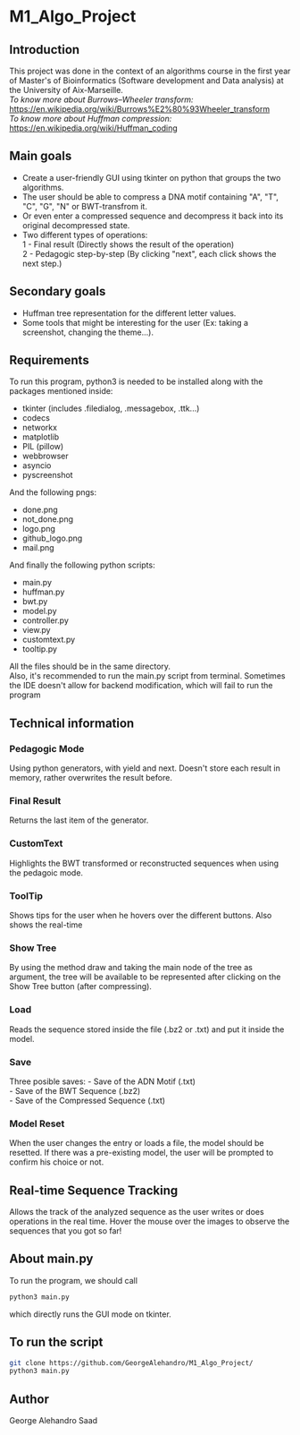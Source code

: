 # M1_Algo_Project
## Introduction

This project was done in the context of an algorithms course in the first year of Master's of Bioinformatics (Software development and Data analysis) at the University of Aix-Marseille.  
_To know more about Burrows–Wheeler transform:_  
https://en.wikipedia.org/wiki/Burrows%E2%80%93Wheeler_transform  
_To know more about Huffman compression:_  
https://en.wikipedia.org/wiki/Huffman_coding

## Main goals
- Create a user-friendly GUI using tkinter on python that groups the two algorithms.
- The user should be able to compress a DNA motif containing "A", "T", "C", "G", "N" or BWT-transfrom it.
- Or even enter a compressed sequence and decompress it back into its original decompressed state.
- Two different types of operations:  
    1 - Final result (Directly shows the result of the operation)  
    2 - Pedagogic step-by-step (By clicking "next", each click shows the next step.)
 ## Secondary goals
 - Huffman tree representation for the different letter values.  
 - Some tools that might be interesting for the user (Ex: taking a screenshot, changing the theme...).


## Requirements
To run this program, python3 is needed to be installed along with the packages mentioned inside:
- tkinter (includes .filedialog, .messagebox, .ttk...)
- codecs
- networkx
- matplotlib
- PIL (pillow)
- webbrowser
- asyncio
- pyscreenshot

And the following pngs:
- done.png
- not_done.png
- logo.png
- github_logo.png
- mail.png

And finally the following python scripts:  
- main.py
- huffman.py
- bwt.py
- model.py
- controller.py
- view.py
- customtext.py
- tooltip.py

All the files should be in the same directory.  
Also, it's recommended to run the main.py script from terminal. Sometimes the IDE doesn't allow for backend modification, which will fail to run the program

## Technical information
### Pedagogic Mode
Using python generators, with yield and next. Doesn't store each result in memory, rather overwrites the result before.
### Final Result
Returns the last item of the generator.
### CustomText
Highlights the BWT transformed or reconstructed sequences when using the pedagoic mode.
### ToolTip
Shows tips for the user when he hovers over the different buttons.  Also shows the real-time 
### Show Tree
By using the method draw and taking the main node of the tree as argument, the tree will be available to be represented after clicking on the Show Tree button (after compressing).
### Load
Reads the sequence stored inside the file (.bz2 or .txt) and put it inside the model.
### Save
Three posible saves:
    - Save of the ADN Motif (.txt)  
    - Save of the BWT Sequence (.bz2)  
    - Save of the Compressed Sequence (.txt)  
### Model Reset
When the user changes the entry or loads a file, the model should be resetted. If there was a pre-existing model, the user will be prompted to confirm his choice or not.
## Real-time Sequence Tracking
Allows the track of the analyzed sequence as the user writes or does operations in the real time. Hover the mouse over the images to observe the sequences that you got so far!

## About main.py
To run the program, we should call
```bash
python3 main.py
```
which directly runs the GUI mode on tkinter.

## To run the script

```bash
git clone https://github.com/GeorgeAlehandro/M1_Algo_Project/
python3 main.py
```

## Author
George Alehandro Saad
